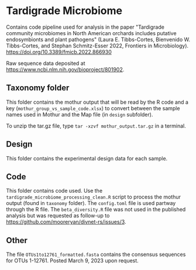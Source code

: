 # Tardigrade Microbiome
Contains code pipeline used for analysis in the paper "Tardigrade community microbiomes in North American orchards includes putative endosymbionts and plant pathogens" (Laura E. Tibbs-Cortes, Bienvenido W. Tibbs-Cortes, and Stephan Schmitz-Esser 2022, Frontiers in Microbiology). https://doi.org/10.3389/fmicb.2022.866930

Raw sequence data deposited at https://www.ncbi.nlm.nih.gov/bioproject/801902. 

## Taxonomy folder
This folder contains the mothur output that will be read by the R code and a key (`mothur_group_vs_sample_code.xlsx`) to convert between the sample names used in Mothur and the Map file (in `design` subfolder).

To unzip the tar.gz file, type `tar -xzvf mothur_output.tar.gz` in a terminal.

## Design
This folder contains the experimental design data for each sample.

## Code
This folder contains code used. Use the `tardigrade_microbiome_processing_clean.R` script to process the mothur output (found in `taxonomy` folder). The `config.toml` file is used partway through the R file. The `beta_diversity.R` file was not used in the published analysis but was requested as follow-up to https://github.com/mooreryan/divnet-rs/issues/3. 

## Other
The file `OTUs1to12761_formatted.fasta` contains the consensus sequences for OTUs 1-12761. Posted March 9, 2023 upon request.

